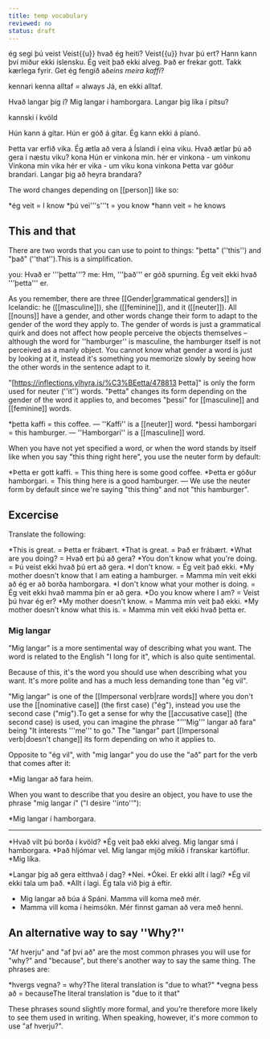 ```yaml
---
title: temp vocabulary
reviewed: no
status: draft
---
```


ég segi
þú veist
Veist{{u}} hvað ég heiti?
Veist{{u}} hvar þú ert?
Hann kann því miður ekki íslensku.
Ég veit það ekki alveg.
Það er frekar gott.
Takk kærlega fyrir.
Get ég fengið að*eins meira kaffi*?

kennari
kenna
alltaf = always
Já, en ekki alltaf.



Hvað langar þig í?
Mig langar í hamborgara.
Langar þig líka í pítsu?
<!-- bolli -->

kannski
í kvöld

Hún kann á gítar.
Hún er góð á gítar.
Ég kann ekki á píanó.

Þetta var erfið vika.
Ég ætla að vera á Íslandi í eina viku.
Hvað ætlar þú að gera í næstu viku?
 kona
Hún er vinkona mín.
hér er vinkona - um vinkonu
Vinkona mín
vika
hér er vika - um viku
kona
vinkona
Þetta var góður brandari.
Langar þig að heyra brandara?



The word changes depending on [[person]] like so:

*ég veit = I know
*þú vei'''s'''t = you know
*hann veit = he knows

<!--<Conversation>
you: Hvað ætlar þú að gera í dag?
me: Ég veit það ekki
you: Veist þú hvenær mamma þín kemur?
me: Nei, ég veit ekki hvenær hún kemur.
you: Veist þú hvar hún er?
me: Nei, ég veit það ekki
</Conversation>

The word "[[að]]" has two main meanings, it can mean "to" as in "to eat", but it can also join two sentences together as in "You know ''that'' I am eating":

*Þú veist ''að'' ég er að borða. = You know ''that'' I am eating.
*Ég veit ''að'' mamma þín er mjög góð í íslensku. = I know ''that'' your mother is very good at Icelandic.-->

## This and that

There are two words that you can use to point to things: "þetta" (''this'') and "það" (''that'').<note>This is a simplification.</note><!-- They have a very similar meaning, but "þetta" points to things with more force (making it ideal for pointing to objects or for when you're being specific) while "það" points to things with less precision (making it better for pointing out ideas, situations or events). -->

you: Hvað er '''þetta'''?
me: Hm, '''það''' er góð spurning. Ég veit ekki hvað '''þetta''' er.

As you remember, there are three [[Gender|grammatical genders]] in Icelandic: he ([[masculine]]), she ([[feminine]]), and it ([[neuter]]). All [[nouns]] have a gender, and other words change their form to adapt to the gender of the word they apply to. The gender of words is just a grammatical quirk and does not affect how people perceive the objects themselves – although the word for ''hamburger'' is masculine, the hamburger itself is not perceived as a manly object. You cannot know what gender a word is just by looking at it, instead it's something you memorize slowly by seeing how the other words in the sentence adapt to it.

"[https://inflections.ylhyra.is/%C3%BEetta/478813 Þetta]" is only the form used for neuter (''it'') words. "Þetta" changes its form depending on the gender of the word it applies to, and becomes "þessi" for [[masculine]] and [[feminine]] words.

*þetta kaffi = this coffee. — ''Kaffi'' is a [[neuter]] word.
*þessi hamborgari = this hamburger. — ''Hamborgari'' is a [[masculine]] word.

When you have not yet specified a word, or when the word stands by itself like when you say "this thing right here", you use the neuter form by default:

*Þetta er gott kaffi. = This thing here is some good coffee.
*Þetta er góður hamborgari. = This thing here is a good hamburger. — We use the neuter form by default since we're saying "this thing" and not "this hamburger".

## Excercise

Translate the following:

*This is great. = Þetta er frábært.
*That is great. = Það er frábært.
*What are you doing? = Hvað ert þú að gera?
*You don't know what you're doing. = Þú veist ekki hvað þú ert að gera.
*I don't know. = Ég veit það ekki.
*My mother doesn't know that I am eating a hamburger. = Mamma mín veit ekki að ég er að borða hamborgara.
*I don't know what your mother is doing. = Ég veit ekki hvað mamma þín er að gera.
*Do you know where I am? = Veist þú hvar ég er?
*My mother doesn't know. = Mamma mín veit það ekki.
*My mother doesn't know what this is. = Mamma mín veit ekki hvað þetta er.









### Mig langar

"Mig langar" is a more sentimental way of describing what you want. The word is related to the English "I long for it", which is also quite sentimental.

Because of this, it's the word you should use when describing what you want. It's more polite and has a much less demanding tone than "ég vil".

"Mig langar" is one of the [[Impersonal verb|rare words]] where you don't use the [[nominative case]] (the first case) ("ég"), instead you use the second case ("mig").<note>To get a sense for why the [[accusative case]] (the second case) is used, you can imagine the phrase "'''Mig''' langar að fara" being "It interests '''me''' to go."</note> The "langar" part [[Impersonal verb|doesn't change]] its form depending on who it applies to.

Opposite to "ég vil", with "mig langar" you do use the "að" part for the verb that comes after it:

*Mig langar að fara heim.

When you want to describe that you desire an object, you have to use the phrase "mig langar í" ("I desire ''into''"):

*Mig langar í hamborgara.

***

*Hvað vilt þú borða í kvöld?
*Ég veit það ekki alveg. Mig langar smá í hamborgara.
*Það hljómar vel. Mig langar mjög mikið í franskar kartöflur.
*Mig líka.

*Langar þig að gera eitthvað í dag?
*Nei.
*Ókei. Er ekki allt í lagi?
*Ég vil ekki tala um það.
*Allt í lagi. Ég tala við þig á eftir.

* Mig langar að búa á Spáni. Mamma vill koma með mér.
* Mamma vill koma í heimsókn. Mér finnst gaman að vera með henni.






## An alternative way to say ''Why?''

"Af hverju" and "af því að" are the most common phrases you will use for "why?" and "because", but there's another way to say the same thing. The phrases are:

*hvergs vegna? = why?<note>The literal translation is "due to what?"</note>
*vegna þess að = because<note>The literal translation is "due to it that"</note>

These phrases sound slightly more formal, and you're therefore more likely to see them used in writing. When speaking, however, it's more common to use "af hverju?".
